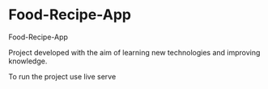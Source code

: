 # Food-Recipe-App
 Food-Recipe-App

Project developed with the aim of learning new technologies and improving knowledge.

To run the project use live serve